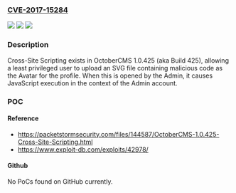 ### [CVE-2017-15284](https://cve.mitre.org/cgi-bin/cvename.cgi?name=CVE-2017-15284)
![](https://img.shields.io/static/v1?label=Product&message=n%2Fa&color=blue)
![](https://img.shields.io/static/v1?label=Version&message=n%2Fa&color=blue)
![](https://img.shields.io/static/v1?label=Vulnerability&message=n%2Fa&color=brighgreen)

### Description

Cross-Site Scripting exists in OctoberCMS 1.0.425 (aka Build 425), allowing a least privileged user to upload an SVG file containing malicious code as the Avatar for the profile. When this is opened by the Admin, it causes JavaScript execution in the context of the Admin account.

### POC

#### Reference
- https://packetstormsecurity.com/files/144587/OctoberCMS-1.0.425-Cross-Site-Scripting.html
- https://www.exploit-db.com/exploits/42978/

#### Github
No PoCs found on GitHub currently.

